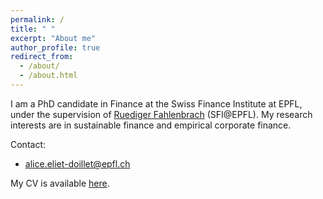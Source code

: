 ```yaml
---
permalink: /
title: " "
excerpt: "About me"
author_profile: true
redirect_from: 
  - /about/
  - /about.html
---
```


I am a PhD candidate in Finance at the Swiss Finance Institute at EPFL, under the supervision of [Ruediger Fahlenbrach](https://www.sfi.ch/fr/people/ruediger-fahlenbrach) (SFI@EPFL). My research interests are in sustainable finance and empirical corporate finance.

Contact:
* alice.eliet-doillet@epfl.ch

My CV is available [here](https://aliceeltdlt.github.io/pdf/AElietDoillet_CV.pdf).
